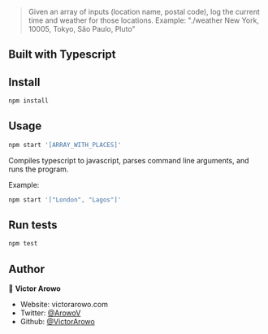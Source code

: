 > Given an array of inputs (location name, postal code), log the current time and weather for those locations.
> Example: "./weather New York, 10005, Tokyo, São Paulo, Pluto"

## Built with Typescript

## Install

```sh
npm install
```

## Usage

```sh
npm start '[ARRAY_WITH_PLACES]'
```

Compiles typescript to javascript, parses command line arguments, and runs the program.

Example:

```sh
npm start '["London", "Lagos"]'
```

## Run tests

```sh
npm test
```

## Author

👤 **Victor Arowo**

- Website: victorarowo.com
- Twitter: [@ArowoV](https://twitter.com/ArowoV)
- Github: [@VictorArowo](https://github.com/VictorArowo)
